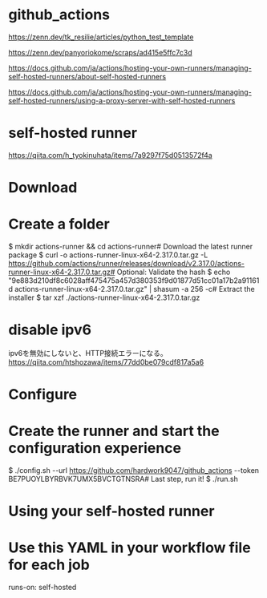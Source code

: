 # github_actions
https://zenn.dev/tk_resilie/articles/python_test_template

https://zenn.dev/panyoriokome/scraps/ad415e5ffc7c3d

https://docs.github.com/ja/actions/hosting-your-own-runners/managing-self-hosted-runners/about-self-hosted-runners

https://docs.github.com/ja/actions/hosting-your-own-runners/managing-self-hosted-runners/using-a-proxy-server-with-self-hosted-runners


# self-hosted runner
https://qiita.com/h_tyokinuhata/items/7a9297f75d0513572f4a

# Download
# Create a folder
$ mkdir actions-runner && cd actions-runner# Download the latest runner package
$ curl -o actions-runner-linux-x64-2.317.0.tar.gz -L https://github.com/actions/runner/releases/download/v2.317.0/actions-runner-linux-x64-2.317.0.tar.gz# Optional: Validate the hash
$ echo "9e883d210df8c6028aff475475a457d380353f9d01877d51cc01a17b2a91161d  actions-runner-linux-x64-2.317.0.tar.gz" | shasum -a 256 -c# Extract the installer
$ tar xzf ./actions-runner-linux-x64-2.317.0.tar.gz

# disable ipv6
ipv6を無効にしないと、HTTP接続エラーになる。
https://qiita.com/htshozawa/items/77dd0be079cdf817a5a6

# Configure
# Create the runner and start the configuration experience
$ ./config.sh --url https://github.com/hardwork9047/github_actions --token BE7PUOYLBYRBVK7UMX5BVCTGTNSRA# Last step, run it!
$ ./run.sh

# Using your self-hosted runner
# Use this YAML in your workflow file for each job
runs-on: self-hosted